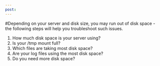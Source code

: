 ```yaml
---
post: 
---
```


#Depending on your server and disk size, you may run out of disk space - the following steps will help you troubleshoot such issues.

1.  How much disk space is your server using?
2.  Is your /tmp mount full?
3.  Which files are taking most disk space?
4.  Are your log files using the most disk space?
5.  Do you need more disk space?
